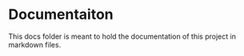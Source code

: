 # Documentaiton

This docs folder is meant to hold the documentation of this project in markdown files.
